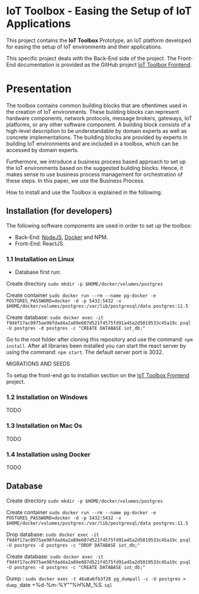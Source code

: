 # IoT Toolbox - Easing the Setup of IoT Applications

This project contains the **IoT Toolbox** Prototype, an IoT platform developed for easing the setup of IoT environments and their applications.

This specific project deals with the Back-End side of the project. The Front-End documentation is provided as the GitHub project [IoT Toolbox Frontend](https://github.com/mtfrigo/IoT-Toolbox-Frontend).

# Presentation

The toolbox contains common building blocks that are oftentimes used in the creation of IoT environments. These building blocks can represent hardware components, network protocols, message brokers, gateways, IoT platforms, or any other software component. A building block consists of a high-level description to be understandable by domain experts as well as concrete implementations. The building blocks are provided by experts in building IoT environments and are included in a toolbox, which can be accessed by domain experts.

Furthermore, we introduce a business process based approach to set up the IoT environments based on the suggested building blocks. Hence, it makes sense to use business process management for orchestration of these steps. In this paper, we use the Business Process.

How to install and use the Toolbox is explained in the following.

## Installation (for developers)

The following software components are used in order to set up the toolbox: 
* Back-End: [NodeJS](https://nodejs.org/en/), [Docker](https://docs.docker.com/get-docker/) and NPM.
* Front-End: ReactJS.

### 1.1 Installation on Linux

* Database first run:

Create directory
`sudo mkdir -p $HOME/docker/volumes/postgres`

Create container
`sudo docker run --rm --name pg-docker -e POSTGRES_PASSWORD=docker -d -p 5432:5432 -v $HOME/docker/volumes/postgres:/var/lib/postgresql/data postgres:11.5`

Create database: `sudo docker exec -it f9d4f17ac0975ae98fdad4a2a89e607d521f4575fd91a45a2d5019533c45a19c psql -U postgres -d postgres -c "CREATE DATABASE iot_db;"`

Go to the root folder after cloning this repository and use the command: `npm install`.
After all libraries been installed you can start the react server by using the command: `npm start`.
The default server port is 3032. 

MIGRATIONS AND SEEDS

To setup the front-end go to installion section on the [IoT Toolbox Frontend](https://github.com/mtfrigo/IoT-Toolbox-Frontend) project.

### 1.2 Installation on Windows
TODO

### 1.3 Installation on Mac Os
TODO

### 1.4 Installation using Docker
TODO


## Database

Create directory
`sudo mkdir -p $HOME/docker/volumes/postgres`

Create container
`sudo docker run --rm --name pg-docker -e POSTGRES_PASSWORD=docker -d -p 5432:5432 -v $HOME/docker/volumes/postgres:/var/lib/postgresql/data postgres:11.5`

Drop database: `sudo docker exec -it f9d4f17ac0975ae98fdad4a2a89e607d521f4575fd91a45a2d5019533c45a19c psql -U postgres -d postgres -c "DROP DATABASE iot_db;"`

Create database: `sudo docker exec -it f9d4f17ac0975ae98fdad4a2a89e607d521f4575fd91a45a2d5019533c45a19c psql -U postgres -d postgres -c "CREATE DATABASE iot_db;"`

Dump : `sudo docker exec -t 46a8a6fb3f28 pg_dumpall -c -U postgres > dump_`date +%d-%m-%Y"_"%H_%M_%S`.sql`
